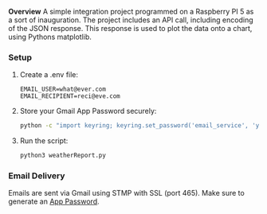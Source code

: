 **Overview** 
A simple integration project programmed on a Raspberry PI 5 
as a sort of inauguration. The project includes an API call, including encoding of the JSON response. This response is used to plot the data onto a chart, using Pythons matplotlib. 

### Setup 
1. Create a .env file:
    ```
    EMAIL_USER=what@ever.com
    EMAIL_RECIPIENT=reci@eve.com
    ```
2. Store your Gmail App Password securely: 
    ```bash
    python -c "import keyring; keyring.set_password('email_service', 'your@email.com', 'your_app_password')
    ```
3. Run the script: 
    ```bash
    python3 weatherReport.py
    ```

### Email Delivery
Emails are sent via Gmail using STMP with SSL (port 465). Make sure to generate an [App Password](ttps://myaccount.google.com/apppasswords). 